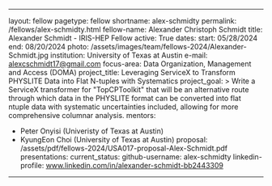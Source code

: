 
---
layout: fellow
pagetype: fellow
shortname: alex-schmidty
permalink: /fellows/alex-schmidty.html
fellow-name: Alexander Christoph Schmidt
title: Alexander Schmidt - IRIS-HEP Fellow
active: True
dates:
  start: 05/28/2024
  end: 08/20/2024
photo: /assets/images/team/fellows-2024/Alexander-Schmidt.jpg
institution: University of Texas at Austin
e-mail: alexcschmidt17@gmail.com
focus-area: Data Organization, Management and Access (DOMA)
project_title: Leveraging ServiceX to Transform PHYSLITE Data into Flat N-tuples with Systematics
project_goal: >
    Write a ServiceX transformer for "TopCPToolkit" that will be an alternative route through which data in the PHYSLITE format can be converted into flat ntuple data with systematic uncertainties included, allowing for more comprehensive columnar analysis.
mentors:
  - Peter Onyisi (Univeristy of Texas at Austin)
  - KyungEon Choi (University of Texas at Austin)
proposal: /assets/pdf/fellows-2024/USA017-proposal-Alex-Schmidt.pdf
presentations:
current_status:
github-username: alex-schmidty
linkedin-profile: www.linkedin.com/in/alexander-schmidt-bb2443309
---